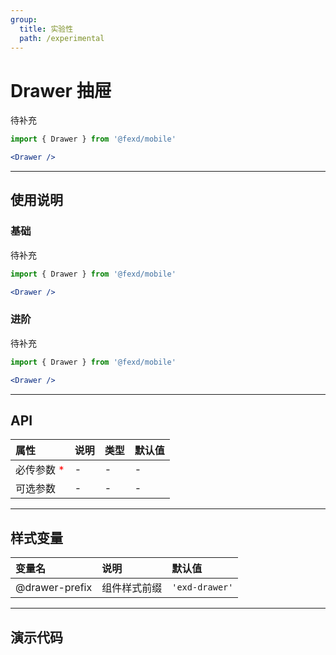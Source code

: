 ```yaml
---
group:
  title: 实验性
  path: /experimental
---
```


# Drawer 抽屉 <ImportCost name="Drawer" />

待补充

<!-- prettier-ignore -->
```jsx | pure
import { Drawer } from '@fexd/mobile'

<Drawer />
```

---

## 使用说明

### 基础

待补充

<!-- prettier-ignore -->
```jsx | pure
import { Drawer } from '@fexd/mobile'

<Drawer />
```

### 进阶

待补充

<!-- prettier-ignore -->
```jsx | pure
import { Drawer } from '@fexd/mobile'

<Drawer />
```

---

## API

| 属性                                         | 说明 | 类型 | 默认值 |
| :------------------------------------------- | :--- | :--- | :----- |
| 必传参数 <span style="color: red;">\*</span> | -    | -    | -      |
| 可选参数                                     | -    | -    | -      |

---

## 样式变量

| 变量名         | 说明         | 默认值        |
| :------------- | :----------- | :------------ |
| @drawer-prefix | 组件样式前缀 | `'exd-drawer'` |

---

## 演示代码

<code src="./demos/demo1/index.tsx" />
